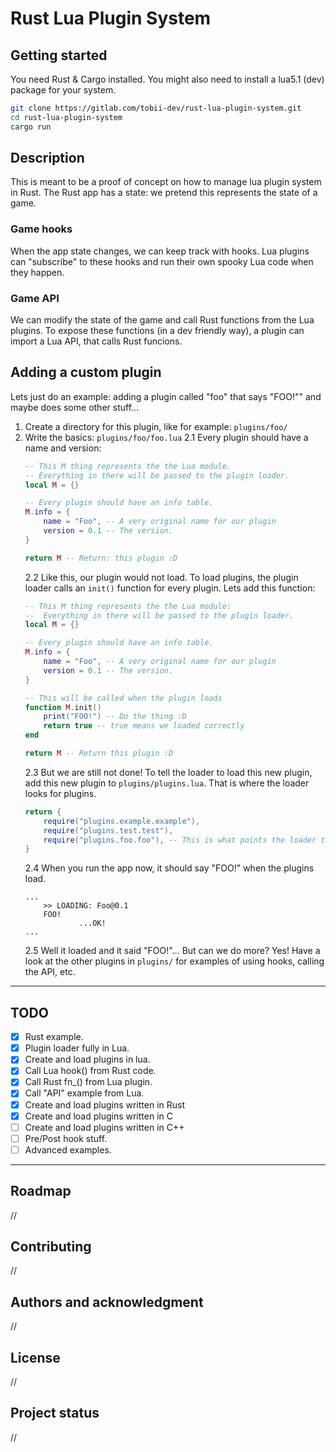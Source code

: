 # Rust Lua Plugin System

## Getting started

You need Rust \& Cargo installed.
You might also need to install a lua5.1 (dev) package for your system.
```bash
git clone https://gitlab.com/tobii-dev/rust-lua-plugin-system.git
cd rust-lua-plugin-system
cargo run
```

## Description
This is meant to be a proof of concept on how to manage lua plugin system in Rust.
The Rust app has a state: we pretend this represents the state of a game.

### Game hooks
When the app state changes, we can keep track with hooks.
Lua plugins can "subscribe" to these hooks and run their own spooky Lua code when they happen.

### Game API
We can modify the state of the game and call Rust functions from the Lua plugins.
To expose these functions (in a dev friendly way), a plugin can import a Lua API, that calls Rust funcions.


## Adding a custom plugin
Lets just do an example: adding a plugin called "foo" that says "FOO!"" and maybe does some other stuff...
1. Create a directory for this plugin, like for example: `plugins/foo/`
2. Write the basics: `plugins/foo/foo.lua`
    2.1 Every plugin should have a name and version:
	```lua
	-- This M thing represents the the Lua module.
	-- Everything in there will be passed to the plugin loader.
	local M = {}
	
	-- Every plugin should have an info table.
	M.info = {
		name = "Foo", -- A very original name for our plugin
		version = 0.1 -- The version.
	}
	
    return M -- Return: this plugin :D
	```
	2.2 Like this, our plugin would not load. To load plugins, the plugin loader calls an `init()` function for every plugin. Lets add this function:
	```lua
	-- This M thing represents the the Lua module:
	--  Everything in there will be passed to the plugin loader.
	local M = {}
	
	-- Every plugin should have an info table.
	M.info = {
		name = "Foo", -- A very original name for our plugin
		version = 0.1 -- The version.
	}
	
	-- This will be called when the plugin loads
	function M.init()
		print("FOO!") -- Do the thing :D
		return true -- true means we loaded correctly
	end

	return M -- Return this plugin :D
	```
	2.3 But we are still not done! To tell the loader to load this new plugin, add this new plugin to `plugins/plugins.lua`. That is where the loader looks for plugins.
	```lua
	return {
		require("plugins.example.example"),
		require("plugins.test.test"),
		require("plugins.foo.foo"), -- This is what points the loader to plugins/foo/foo.lua
	}
	```
	2.4 When you run the app now, it should say "FOO!" when the plugins load.
	```
	...
		>> LOADING: Foo@0.1
		FOO!
				...OK!
	...
	```
	2.5 Well it loaded and it said "FOO!"... But can we do more? Yes!
	Have a look at the other plugins in `plugins/` for examples of using hooks, calling the API, etc.

***

## TODO

- [X] Rust example.
- [X] Plugin loader fully in Lua.
- [X] Create and load plugins in lua.
- [X] Call Lua hook() from Rust code.
- [X] Call Rust fn_() from Lua plugin.
- [X] Call "API" example from Lua.
- [X] Create and load plugins written in Rust
- [X] Create and load plugins written in C
- [ ] Create and load plugins written in C++
- [ ] Pre/Post hook stuff.
- [ ] Advanced examples.

***

## Roadmap
//

## Contributing
//

## Authors and acknowledgment
//

## License
//

## Project status
//
